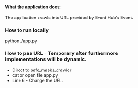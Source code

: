 #### What the application does:

The application crawls into URL provided by Event Hub's Event.




### How to run locally

python ./app.py



### How to pas URL - Temporary after furthermore implementations will be dynamic.

- Direct to safe_masks_crawler
- cat or open file app.py
- Line 6 - Change the URL.
